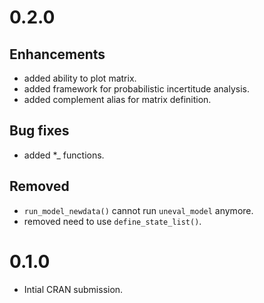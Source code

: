 # 0.2.0

## Enhancements

  * added ability to plot matrix.
  * added framework for probabilistic incertitude analysis.
  * added complement alias for matrix definition.
  
## Bug fixes

  * added *_ functions.
  
## Removed

  * `run_model_newdata()` cannot run `uneval_model` anymore.
  * removed need to use `define_state_list()`.

# 0.1.0

  * Intial CRAN submission.
